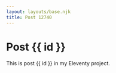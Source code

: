 ```yaml
---
layout: layouts/base.njk
title: Post 12740
---
```


# Post {{ id }}

This is post {{ id }} in my Eleventy project.
